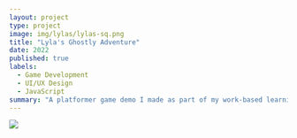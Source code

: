 ```yaml
---
layout: project
type: project
image: img/lylas/lylas-sq.png
title: "Lyla's Ghostly Adventure"
date: 2022
published: true
labels:
  - Game Development
  - UI/UX Design
  - JavaScript
summary: "A platformer game demo I made as part of my work-based learning internship at Pilina Education."
---
```


<img class="img-fluid" src="../img/lylas/lylas-demo.jpg">